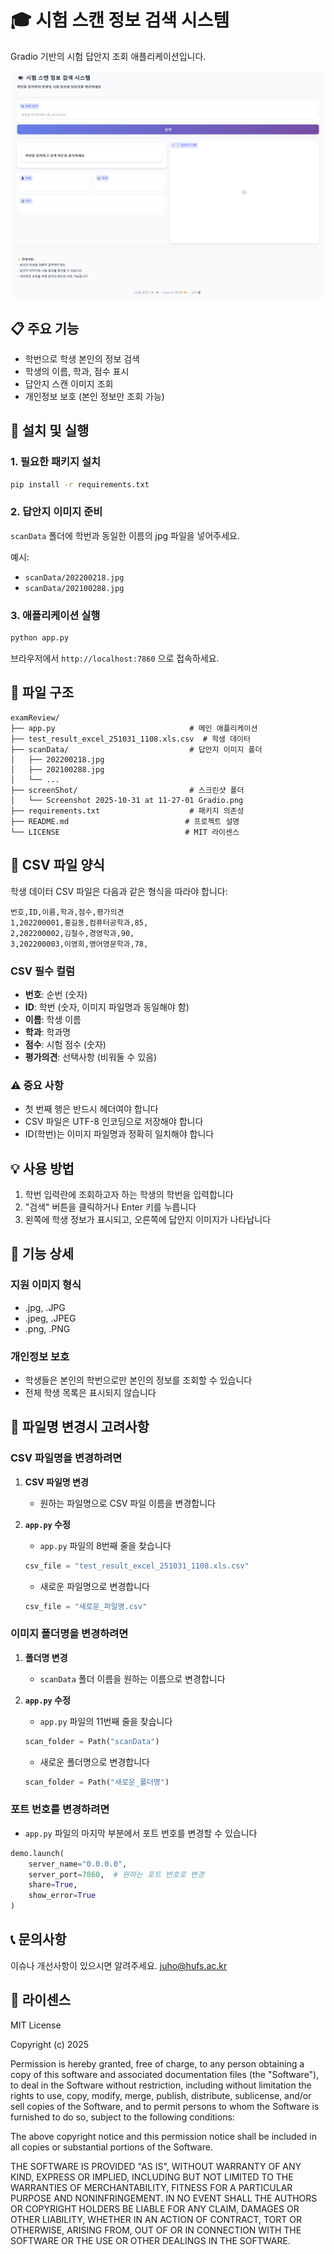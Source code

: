 # 🎓 시험 스캔 정보 검색 시스템

Gradio 기반의 시험 답안지 조회 애플리케이션입니다.

![시스템 스크린샷](screenShot/Screenshot%202025-10-31%20at%2011-27-01%20Gradio.png)

## 📋 주요 기능

- 학번으로 학생 본인의 정보 검색
- 학생의 이름, 학과, 점수 표시
- 답안지 스캔 이미지 조회
- 개인정보 보호 (본인 정보만 조회 가능)

## 🚀 설치 및 실행

### 1. 필요한 패키지 설치

```bash
pip install -r requirements.txt
```

### 2. 답안지 이미지 준비

`scanData` 폴더에 학번과 동일한 이름의 jpg 파일을 넣어주세요.

예시:
- `scanData/202200218.jpg`
- `scanData/202100288.jpg`

### 3. 애플리케이션 실행

```bash
python app.py
```

브라우저에서 `http://localhost:7860` 으로 접속하세요.

## 📁 파일 구조

```
examReview/
├── app.py                              # 메인 애플리케이션
├── test_result_excel_251031_1108.xls.csv  # 학생 데이터
├── scanData/                           # 답안지 이미지 폴더
│   ├── 202200218.jpg
│   ├── 202100288.jpg
│   └── ...
├── screenShot/                         # 스크린샷 폴더
│   └── Screenshot 2025-10-31 at 11-27-01 Gradio.png
├── requirements.txt                    # 패키지 의존성
├── README.md                          # 프로젝트 설명
└── LICENSE                            # MIT 라이센스
```

## 📄 CSV 파일 양식

학생 데이터 CSV 파일은 다음과 같은 형식을 따라야 합니다:

```csv
번호,ID,이름,학과,점수,평가의견
1,202200001,홍길동,컴퓨터공학과,85,
2,202200002,김철수,경영학과,90,
3,202200003,이영희,영어영문학과,78,
```

### CSV 필수 컬럼
- **번호**: 순번 (숫자)
- **ID**: 학번 (숫자, 이미지 파일명과 동일해야 함)
- **이름**: 학생 이름
- **학과**: 학과명
- **점수**: 시험 점수 (숫자)
- **평가의견**: 선택사항 (비워둘 수 있음)

### ⚠️ 중요 사항
- 첫 번째 행은 반드시 헤더여야 합니다
- CSV 파일은 UTF-8 인코딩으로 저장해야 합니다
- ID(학번)는 이미지 파일명과 정확히 일치해야 합니다

## 💡 사용 방법

1. 학번 입력란에 조회하고자 하는 학생의 학번을 입력합니다
2. "검색" 버튼을 클릭하거나 Enter 키를 누릅니다
3. 왼쪽에 학생 정보가 표시되고, 오른쪽에 답안지 이미지가 나타납니다

## 🎨 기능 상세

### 지원 이미지 형식
- .jpg, .JPG
- .jpeg, .JPEG
- .png, .PNG

### 개인정보 보호
- 학생들은 본인의 학번으로만 본인의 정보를 조회할 수 있습니다
- 전체 학생 목록은 표시되지 않습니다

## 🔧 파일명 변경시 고려사항

### CSV 파일명을 변경하려면

1. **CSV 파일명 변경**
   - 원하는 파일명으로 CSV 파일 이름을 변경합니다

2. **`app.py` 수정**
   - `app.py` 파일의 8번째 줄을 찾습니다
   ```python
   csv_file = "test_result_excel_251031_1108.xls.csv"
   ```
   - 새로운 파일명으로 변경합니다
   ```python
   csv_file = "새로운_파일명.csv"
   ```

### 이미지 폴더명을 변경하려면

1. **폴더명 변경**
   - `scanData` 폴더 이름을 원하는 이름으로 변경합니다

2. **`app.py` 수정**
   - `app.py` 파일의 11번째 줄을 찾습니다
   ```python
   scan_folder = Path("scanData")
   ```
   - 새로운 폴더명으로 변경합니다
   ```python
   scan_folder = Path("새로운_폴더명")
   ```

### 포트 번호를 변경하려면

- `app.py` 파일의 마지막 부분에서 포트 번호를 변경할 수 있습니다
```python
demo.launch(
    server_name="0.0.0.0",
    server_port=7860,  # 원하는 포트 번호로 변경
    share=True,
    show_error=True
)
```

## 📞 문의사항

이슈나 개선사항이 있으시면 알려주세요.
juho@hufs.ac.kr

## 📜 라이센스

MIT License

Copyright (c) 2025

Permission is hereby granted, free of charge, to any person obtaining a copy
of this software and associated documentation files (the "Software"), to deal
in the Software without restriction, including without limitation the rights
to use, copy, modify, merge, publish, distribute, sublicense, and/or sell
copies of the Software, and to permit persons to whom the Software is
furnished to do so, subject to the following conditions:

The above copyright notice and this permission notice shall be included in all
copies or substantial portions of the Software.

THE SOFTWARE IS PROVIDED "AS IS", WITHOUT WARRANTY OF ANY KIND, EXPRESS OR
IMPLIED, INCLUDING BUT NOT LIMITED TO THE WARRANTIES OF MERCHANTABILITY,
FITNESS FOR A PARTICULAR PURPOSE AND NONINFRINGEMENT. IN NO EVENT SHALL THE
AUTHORS OR COPYRIGHT HOLDERS BE LIABLE FOR ANY CLAIM, DAMAGES OR OTHER
LIABILITY, WHETHER IN AN ACTION OF CONTRACT, TORT OR OTHERWISE, ARISING FROM,
OUT OF OR IN CONNECTION WITH THE SOFTWARE OR THE USE OR OTHER DEALINGS IN THE
SOFTWARE.

